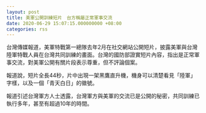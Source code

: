 ```yaml
---
layout: post
title: 美軍公開訓練短片　台方稱屬正常軍事交流
date: 2020-06-29 15:07:15.000000000 +08:00
categories: rss
---
```


台灣傳媒報道，美軍特戰第一總隊去年2月在社交網站公開短片，披露美軍與台灣陸軍特戰人員在台灣共同訓練的畫面。台灣的國防部證實短片內容，指出是正常軍事交流，對美軍公開有關片段表示尊重，但不評論個案。

報道說，短片全長44秒，片中出現一架黑鷹直升機，機身可以清楚看見「陸軍」字樣，以及一個「青天白日」的徽號。

報道引述台灣軍方人士透露，台灣軍方與美軍的交流已是公開的秘密，共同訓練已執行多年，甚至有超過10年的時間。
